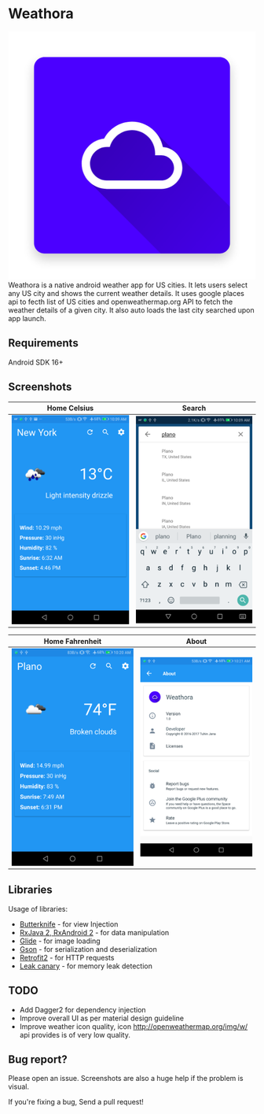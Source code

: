 # Weathora
![Logo](screenshots/icon.png)    
Weathora is a native android weather app for US cities. It lets users select any US city and shows the current weather details. 
It uses google places api to fecth list of US cities and openweathermap.org API to fetch the weather details of a given city. 
It also auto loads the last city searched upon app launch.

## Requirements

Android SDK 16+

## Screenshots

  | Home Celsius   | Search    |
  | :-------------:|:-------------: | 
  | ![ ](screenshots/1.png) | ![ ](screenshots/2.png) |

| Home Fahrenheit     | About     |
| :-------------: | :-------------: | 
| ![ ](screenshots/3.png) | ![ ](screenshots/4.png) |


## Libraries

Usage of libraries:<br/>
   * [Butterknife](https://github.com/JakeWharton/butterknife) - for view Injection<br/> 
   * [RxJava 2, RxAndroid 2](https://github.com/ReactiveX/RxJava) - for data manipulation<br/>
   * [Glide](https://github.com/bumptech/glide) - for image loading<br/>
   * [Gson](https://github.com/google/gson) - for serialization and deserialization<br/>
   * [Retrofit2](https://github.com/square/retrofit) - for HTTP requests<br/> 
   * [Leak canary](https://github.com/square/leakcanary) - for memory leak detection<br/> 

## TODO
  * Add Dagger2 for dependency injection
  * Improve overall UI as per material design guideline
  * Improve weather icon quality, icon http://openweathermap.org/img/w/ api provides is of very low quality.

## Bug report?

Please open an issue. Screenshots are also a huge help if the problem is visual.

If you're fixing a bug, Send a pull request!
